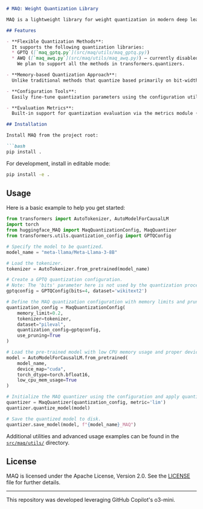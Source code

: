 ```md
# MAQ: Weight Quantization Library

MAQ is a lightweight library for weight quantization in modern deep learning models. It provides flexible quantization methods, along with useful configuration and metric utilities.

## Features

- **Flexible Quantization Methods**:  
  It supports the following quantization libraries:
  * GPTQ ([`maq_gptq.py`](src/maq/utils/maq_gptq.py))
  * AWQ ([`maq_awq.py`](src/maq/utils/maq_awq.py)) – currently disabled due to 4-bit support limitations.  
    We plan to support all the methods in transformers.quantizers.

- **Memory-based Quantization Approach**:  
  Unlike traditional methods that quantize based primarily on bit-width, MAQ adapts quantization according to available memory. In this approach, each module's importance is computed, and modules with lower importance are prioritized for quantization. For an in-depth overview of the methodology, please refer to a related paper ([https://arxiv.org/abs/2406.17415]). ([https://arxiv.org/abs/2409.14381]) 

- **Configuration Tools**:  
  Easily fine-tune quantization parameters using the configuration utility ([`config.py`](src/maq/utils/config.py)).

- **Evaluation Metrics**:  
  Built-in support for quantization evaluation via the metrics module ([`metric.py`](src/maq/utils/metric.py)).

## Installation

Install MAQ from the project root:

```bash
pip install .
```

For development, install in editable mode:

```bash
pip install -e .
```

## Usage

Here is a basic example to help you get started:

```python
from transformers import AutoTokenizer, AutoModelForCausalLM
import torch
from huggingface_MAQ import MaqQuantizationConfig, MaqQuantizer
from transformers.utils.quantization_config import GPTQConfig

# Specify the model to be quantized.
model_name = "meta-llama/Meta-Llama-3-8B"

# Load the tokenizer.
tokenizer = AutoTokenizer.from_pretrained(model_name)

# Create a GPTQ quantization configuration.
# Note: The 'bits' parameter here is not used by the quantization process.
gptqconfig = GPTQConfig(bits=4, dataset='wikitext2')

# Define the MAQ quantization configuration with memory limits and pruning as options.
quantization_config = MaqQuantizationConfig(
    memory_limit=0.2,
    tokenizer=tokenizer,
    dataset="pileval",
    quantization_config=gptqconfig,
    use_pruning=True
)

# Load the pre-trained model with low CPU memory usage and proper device mapping.
model = AutoModelForCausalLM.from_pretrained(
    model_name,
    device_map="cuda",
    torch_dtype=torch.bfloat16,
    low_cpu_mem_usage=True
)

# Initialize the MAQ quantizer using the configuration and apply quantization.
quantizer = MaqQuantizer(quantization_config, metric='lim')
quantizer.quantize_model(model)

# Save the quantized model to disk.
quantizer.save_model(model, f"{model_name}_MAQ")
```

Additional utilities and advanced usage examples can be found in the [`src/maq/utils/`](src/maq/utils/) directory.

## License

MAQ is licensed under the Apache License, Version 2.0. See the [LICENSE](./LICENSE) file for further details.

---

This repository was developed leveraging GitHub Copilot's o3-mini.
```